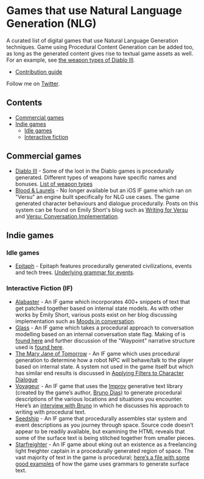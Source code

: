 # Games that use Natural Language Generation (NLG)
A curated list of digital games that use Natural Language Generation techniques. Game using Procedural Content Generation can be added too, as long as the generated content gives rise to textual game assets as well. For an example, see [the weapon types of Diablo III](https://diablo.gamepedia.com/List_of_Affixes).

- [Contribution guide](contributing.md)

Follow me on [Twitter](https://twitter.com/jd7h).

## Contents

- [Commercial games](#commercial-games)
- [Indie games](#indie-games)
  - [Idle games](#idle-games)
  - [Interactive fiction](#interactive-fiction)

## Commercial games
- [Diablo III](//diablo3.com) - Some of the loot in the Diablo games is procedurally generated. Different types of weapons have specific names and bonuses. [List of weapon types](https://diablo.gamepedia.com/List_of_Affixes)
- [Blood & Laurels](https://versu.com/2014/05/28/blood-laurels/) - No longer available but an iOS IF game which ran on "Versu" an engine built specifically for NLG use cases. The game generated character behaviours and dialogue procedurally. Posts on this system can be found on Emily Short's blog such as [Writing for Versu](https://emshort.blog/2017/05/18/mailbag-writing-for-versu/) and [Versu: Conversation Implementation](https://emshort.blog/2013/02/26/versu-conversation-implementation/).

## Indie games
### Idle games
- [Epitaph](https://mkremins.itch.io/epitaph) - Epitaph features procedurally generated civilizations, events and tech trees. [Underlying grammar for events](https://github.com/mkremins/epitaph/blob/master/src/epitaph/events.cljs).

### Interactive Fiction (IF)
- [Alabaster](http://emshort.home.mindspring.com/Alabaster/) - An IF game which incorporates 400+ snippets of text that get patched together based on internal state models. As with other works by Emily Short, various posts exist on her blog discussing implementation such as [Moods in conversation](https://emshort.blog/2009/12/10/moods-in-conversation/).
- [Glass](http://inform7.com/learn/eg/glass/index.html) - An IF game which takes a procedural approach to conversation modelling based on an internal conversation state flag. Making of is [found here](http://inform7.com/learn/eg/glass/Overview.html) and further discussion of the "Waypoint" narrative structure used is [found here](https://emshort.blog/2016/04/12/beyond-branching-quality-based-and-salience-based-narrative-structures/).
- [The Mary Jane of Tomorrow](http://ifdb.tads.org/viewgame?id=27ztb4iulm9l7sqe) - An IF game which uses procedural generation to determine how a robot NPC will behave/talk to the player based on internal state. A system not used in the game itself but which has similar end results is discussed in [Applying Filters to Character Dialogue](https://emshort.blog/2018/05/08/mailbag-applying-filters-to-character-dialogue/)
- [Voyageur](https://voyageur.space/) - An IF game that uses the [Improv](https://github.com/sequitur/improv) generative text library (created by the game’s author, [Bruno Dias](https://twitter.com/notbrunoagain)) to generate procedural descriptions of the various locations and situations you encounter. Here’s an [interview with Bruno](https://ifsff.wordpress.com/2016/06/17/interview-bruno-dias-on-voyageur-and-procedural-generation/) in which he discusses his approach to writing with procedural text.
- [Seedship](http://philome.la/johnayliff/seedship) - An IF game that procedurally assembles star system and event descriptions as you journey through space. Source code doesn’t appear to be readily available, but examining the HTML reveals that some of the surface text is being stitched together from smaller pieces.
- [Starfreighter](https://mkremins.itch.io/starfreighter) - An IF game about eking out an existence as a freelancing light freighter captain in a procedurally generated region of space. The vast majority of text in the game is procedural; [here’s a file with some good examples](https://github.com/mkremins/starfreighter/blob/master/src/starfreighter/cards/port.cljs) of how the game uses grammars to generate surface text.
